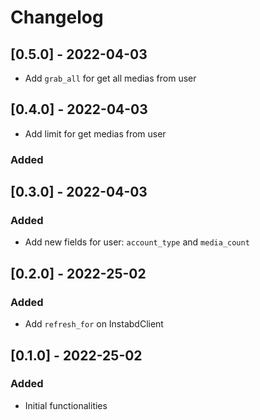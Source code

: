 # Changelog

## [0.5.0] - 2022-04-03

- Add `grab_all` for get all medias from user

## [0.4.0] - 2022-04-03

- Add limit for get medias from user

### Added

## [0.3.0] - 2022-04-03

### Added

- Add new fields for user: `account_type` and `media_count`

## [0.2.0] - 2022-25-02

### Added

- Add `refresh_for` on InstabdClient

## [0.1.0] - 2022-25-02

### Added

- Initial functionalities
